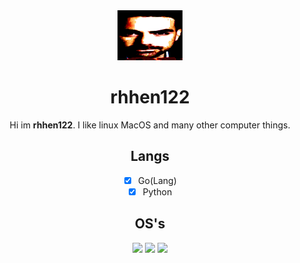 <div align="center">
<img src="https://raw.githubusercontent.com/rhhen122/rhhen122/refs/heads/main/.shh/dudething.png" height="80">
<h1>rhhen122</h1>
<p>Hi im <b>rhhen122</b>. I like linux MacOS and many other computer things.</p>

###
<h2>Langs</h2>

- [x] Go(Lang)
- [x] Python

###
<h2>OS's</h2>
<img height="50" src="https://upload.wikimedia.org/wikipedia/commons/thumb/3/3f/Linux_Mint_logo_without_wordmark.svg/1200px-Linux_Mint_logo_without_wordmark.svg.png">
<img height="50" src="https://www.freebsd.org/images/banner-red.png">
<img height="50" src="https://gitlab.archlinux.org/uploads/-/system/group/avatar/23/iconfinder_archlinux_386451.png">
